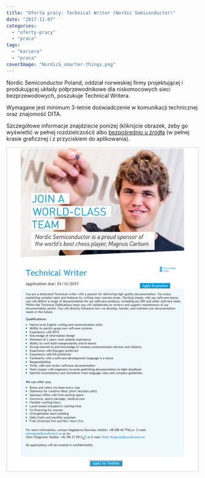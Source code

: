 ```yaml
---
title: "Oferta pracy: Technical Writer (Nordic Semiconductor)"
date: "2017-11-07"
categories: 
  - "oferty-pracy"
  - "praca"
tags: 
  - "kariera"
  - "praca"
coverImage: "NordicS_smarter-things.png"
---
```


Nordic Semiconductor Poland, oddział norweskiej firmy projektującej i produkującej układy półprzewodnikowe dla niskomocowych sieci bezprzewodowych, poszukuje Technical Writera.

Wymagane jest minimum 3-letnie doświadczenie w komunikacji technicznej oraz znajomość DITA.

Szczegółowe informacje znajdziecie poniżej (kliknijcie obrazek, żeby go wyświetlić w pełnej rozdzielczości) albo [bezpośrednio u źródła](https://candidate.hr-manager.net/ApplicationInit.aspx?cid=278&ProjectId=175649&MediaId=5) (w pełnej krasie graficznej i z przyciskiem do aplikowania).

[![](images/nordic_tech_writer.png)](http://techwriter.pl/wp-content/uploads/2017/11/nordic_tech_writer.png)
